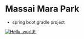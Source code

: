 # Massai Mara Park

+ spring boot gradle project

[![Hello, world!!](https://github.com/KimSuYeol/massai_mara_park01/actions/workflows/01helloworld.yaml/badge.svg)](https://github.com/KimSuYeol/massai_mara_park01/actions/workflows/01helloworld.yaml)